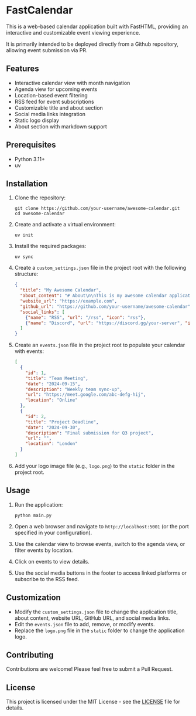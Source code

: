 # FastCalendar

This is a web-based calendar application built with FastHTML, providing an interactive and customizable event viewing experience.

It is primarily intended to be deployed directly from a Github repository, allowing event submission via PR.

## Features

- Interactive calendar view with month navigation
- Agenda view for upcoming events
- Location-based event filtering
- RSS feed for event subscriptions
- Customizable title and about section
- Social media links integration
- Static logo display
- About section with markdown support

## Prerequisites

- Python 3.11+
- uv

## Installation

1. Clone the repository:
   ```
   git clone https://github.com/your-username/awesome-calendar.git
   cd awesome-calendar
   ```

2. Create and activate a virtual environment:
   ```
   uv init
   ```

3. Install the required packages:
   ```
   uv sync
   ```

4. Create a `custom_settings.json` file in the project root with the following structure:
   ```json
   {
     "title": "My Awesome Calendar",
     "about_content": "# About\n\nThis is my awesome calendar application.",
     "website_url": "https://example.com",
     "github_url": "https://github.com/your-username/awesome-calendar",
     "social_links": [
       {"name": "RSS", "url": "/rss", "icon": "rss"},
       {"name": "Discord", "url": "https://discord.gg/your-server", "icon": "discord-logo"}
     ]
   }
   ```

5. Create an `events.json` file in the project root to populate your calendar with events:
   ```json
   [
     {
       "id": 1,
       "title": "Team Meeting",
       "date": "2024-09-15",
       "description": "Weekly team sync-up",
       "url": "https://meet.google.com/abc-defg-hij",
       "location": "Online"
     },
     {
       "id": 2,
       "title": "Project Deadline",
       "date": "2024-09-30",
       "description": "Final submission for Q3 project",
       "url": "",
       "location": "London"
     }
   ]
   ```

6. Add your logo image file (e.g., `logo.png`) to the `static` folder in the project root.

## Usage

1. Run the application:
   ```
   python main.py
   ```

2. Open a web browser and navigate to `http://localhost:5001` (or the port specified in your configuration).

3. Use the calendar view to browse events, switch to the agenda view, or filter events by location.

4. Click on events to view details.

5. Use the social media buttons in the footer to access linked platforms or subscribe to the RSS feed.

## Customization

- Modify the `custom_settings.json` file to change the application title, about content, website URL, GitHub URL, and social media links.
- Edit the `events.json` file to add, remove, or modify events.
- Replace the `logo.png` file in the `static` folder to change the application logo.

## Contributing

Contributions are welcome! Please feel free to submit a Pull Request.

## License

This project is licensed under the MIT License - see the [LICENSE](LICENSE) file for details.